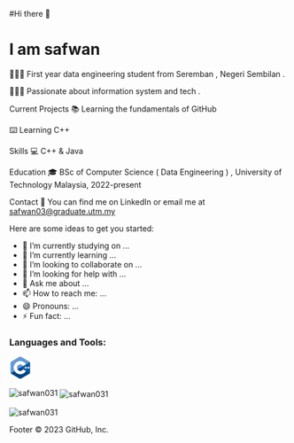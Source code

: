 #Hi there 👋
# I am safwan

👩🏻‍🎓 First year data engineering student from Seremban , Negeri Sembilan .

👩🏻‍💻 Passionate about information system and tech .

Current Projects
📚 Learning the fundamentals of GitHub

⌨️ Learning C++

Skills
💻 C++ & Java

Education
🎓 BSc of Computer Science ( Data Engineering ) , University of Technology Malaysia, 2022-present

Contact
📧 You can find me on LinkedIn or email me at safwan03@graduate.utm.my


Here are some ideas to get you started:

- 🔭 I’m currently studying on ...
- 🌱 I’m currently learning ...
- 👯 I’m looking to collaborate on ...
- 🤔 I’m looking for help with ...
- 💬 Ask me about ...
- 📫 How to reach me: ...
- 😄 Pronouns: ...
- ⚡ Fun fact: ...



<h3 align="left">Languages and Tools:</h3>
<p align="left"> <a href="https://www.w3schools.com/cpp/" target="_blank" rel="noreferrer"> <img src="https://raw.githubusercontent.com/devicons/devicon/master/icons/cplusplus/cplusplus-original.svg" alt="cplusplus" width="40" height="40"/> </a> 

<p><img align="left" src="https://github-readme-stats.vercel.app/api/top-langs?username=safwan031&show_icons=true&locale=en&layout=compact" alt="safwan031" /></p>

<p>&nbsp;<img align="center" src="https://github-readme-stats.vercel.app/api?username=safwan031&show_icons=true&locale=en" alt="safwan031" /></p>

<p><img align="center" src="https://github-readme-streak-stats.herokuapp.com/?user=safwan031&" alt="safwan031" /></p>
Footer
© 2023 GitHub, Inc.
